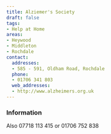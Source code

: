 ```yaml
---
title: Alziemer's Society
draft: false
tags:
- Help at Home
areas:
- Heywood
- Middleton
- Rochdale
contact:
  addresses:
  - 585 - 591, Oldham Road, Rochdale
  phone:
  - 01706 341 803
  web_addresses:
  - http://www.alzheimers.org.uk
---
```


### Information
Also 07718 113 415 or 01706 752 838

